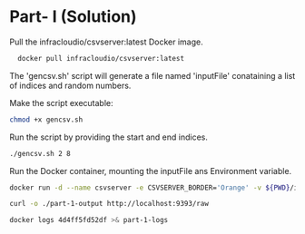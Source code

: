 # Part- I (Solution)

Pull the infracloudio/csvserver:latest Docker  image.

```bash
  docker pull infracloudio/csvserver:latest
 ``` 

The 'gencsv.sh' script will generate a file named 'inputFile' conataining a list of indices and random numbers.

Make the script executable:
```bash
chmod +x gencsv.sh
```
Run the script by providing the start and end indices.
```bash
./gencsv.sh 2 8
```
Run the Docker container, mounting the inputFile ans Environment variable.

```bash
docker run -d --name csvserver -e CSVSERVER_BORDER='Orange' -v ${PWD}/inputFile:/csvserver/inputdata -p 9393:9300 infracloudio/csvserver
```
```bash
curl -o ./part-1-output http://localhost:9393/raw
```
```bash
docker logs 4d4ff5fd52df >& part-1-logs
```
